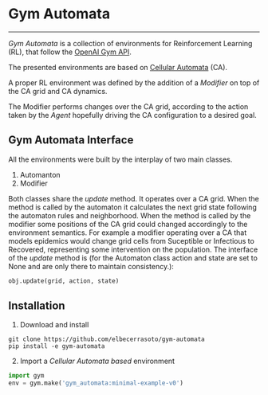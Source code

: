 # Gym Automata
---

_Gym Automata_ is a collection of environments for Reinforcement Learning (RL), that follow the [OpenAI Gym API](https://gym.openai.com/docs).

The presented environments are based on [Cellular Automata](https://en.wikipedia.org/wiki/Cellular_automaton) (CA).

A proper RL environment was defined by the addition of a _Modifier_ on top of the CA grid and CA dynamics.

The Modifier performs changes over the CA grid, according to the action taken by the _Agent_ hopefully driving the CA configuration to a desired goal.

## Gym Automata Interface

All the environments were built by the interplay of two main classes.
1. Automanton
2. Modifier

Both classes share the _update_ method. It operates over a CA grid. When the method is called by the automaton it calculates the next grid state following the automaton rules and neighborhood. When the method is called by the modifier some positions of the CA grid could changed accordingly to the environment semantics. For example a modifier operating over a CA that models epidemics would change grid cells from Suceptible or Infectious to Recovered, representing some intervention on the population. The interface of the _update_ method is (for the Automaton class action and state are set to None and are only there to maintain consistency.):
```python
obj.update(grid, action, state)
```

## Installation
1. Download and install 
```shell
git clone https://github.com/elbecerrasoto/gym-automata
pip install -e gym-automata
```
2. Import a _Cellular Automata based_ environment
```python
import gym
env = gym.make('gym_automata:minimal-example-v0')
```
